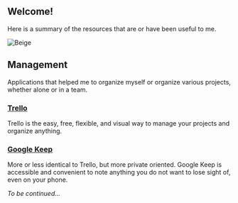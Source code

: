 Welcome!
-------------


Here is a summary of the resources that are or have been useful to me.


![Beige](https://i.imgur.com/mD3dUTM.png)

Management
-------------

Applications that helped me to organize myself or organize various projects, whether alone or in a team.

### [Trello](https://trello.com/)

Trello is the easy, free, flexible, and visual way to manage your projects and organize anything.

### [Google Keep](https://www.google.com/keep/)

More or less identical to Trello, but more private oriented. Google Keep is accessible and convenient to note anything you do not want to lose sight of, even on your phone.

*To be continued...* 
